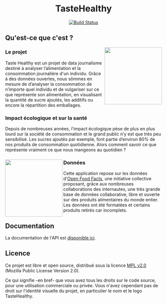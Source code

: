 <div align="center">
  <h1>TasteHealthy</h1>
  <a href="https://travis-ci.org/sundowndev/TasteHealthy"><img src="https://travis-ci.org/sundowndev/TasteHealthy.svg?branch=master" alt="Build Status"></a>
</div>

## Qu'est-ce que c'est ?

<img src="https://i.imgur.com/kZxBjvD.png" align="right" height="184px"/>
<h3 align="left">Le projet</h3>
<p align="left">
Taste Healthy est un projet de data journalisme destiné à analyser l’alimentation et la consommation journalière d'un individu. Grâce à des données ouvertes, nous sômmes en mesure de d’analyser la consommation de n’importe quel individu et de vulgariser sur ce que représente son alimentation, en visualisant la quantité de sucre ajoutés, les additifs ou encore la répartition des emballages.</p>

<h3 align="left">Impact écologique et sur la santé</h3>
<p align="left">Depuis de nombreuses années, l’impact écologique pèse de plus en plus lourd sur la société de consommation et le grand public n’y est que très peu sensibilisé. Les sucres ajoutés par exemple, font partie d’environ 80% de nos produits de consommation quotidienne. Alors comment savoir ce que représente vraiment ce que nous mangeons au quotidien ?</p>

<div>
<img src="https://i.imgur.com/0p32ghH.png" align="left" height="184px"/>
<h3 align="left">Données</h3>
<p align="left">
  Cette application repose sur les données d'<a href="https://fr.openfoodfacts.org/">Open Food Facts</a>, une initiative collective proposant, grâce aux nombreuses collaborations des internautes, une très grande base de données collaborative, libre et ouverte sur des produits alimentaires du monde entier. Les données ont été formatées et certains produits retirés car incomplets.</p>
</div>

## Documentation

La documentation de l'API est [disponible ici](https://sundowndev.github.io/TasteHealthy/api/).

## Licence

Ce projet est libre et open source, distribué sous la licence [MPL v2.0](LICENSE) (Mozilla Public License Version 2.0).

Ce qui signifie -en bref- que vous avez tous les droits sur le code source, pour une utilisation commerciale ou privée. Vous n'avez cependant pas de droit sur l'identité visuelle du projet, en particulier le nom et le logo TasteHealthy.
